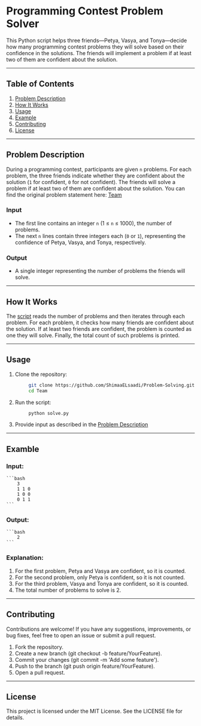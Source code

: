 # Programming Contest Problem Solver

This Python script helps three friends—Petya, Vasya, and Tonya—decide how many programming contest problems they will solve based on their confidence in the solutions. The friends will implement a problem if at least two of them are confident about the solution.

---

## Table of Contents
1. [Problem Description](#problem-description)
2. [How It Works](#how-it-works)
3. [Usage](#usage)
4. [Example](#example)
5. [Contributing](#contributing)
6. [License](#license)

---

## Problem Description

During a programming contest, participants are given `n` problems. For each problem, the three friends indicate whether they are confident about the solution (`1` for confident, `0` for not confident). The friends will solve a problem if at least two of them are confident about the solution.
You can find the original problem statement here: [Team](https://codeforces.com/contest/231/problem/A)

### Input
- The first line contains an integer `n` (1 ≤ `n` ≤ 1000), the number of problems.
- The next `n` lines contain three integers each (`0` or `1`), representing the confidence of Petya, Vasya, and Tonya, respectively.

### Output
- A single integer representing the number of problems the friends will solve.

---

## How It Works

The [script](./solve.py) reads the number of problems and then iterates through each problem. For each problem, it checks how many friends are confident about the solution. If at least two friends are confident, the problem is counted as one they will solve. Finally, the total count of such problems is printed.

---

## Usage

1. Clone the repository:
   ```bash
        git clone https://github.com/ShimaaELsaadi/Problem-Solving.git
        cd Team
    ```
2. Run the script:
   ```bash
        python solve.py
    ```
3. Provide input as described in the [Problem Description](#problem-description)

---

## Examble
### Input:
    ```bash
        3
        1 1 0
        1 0 0
        0 1 1
    ```
### Output:
    ```bash
        2
    ```
### Explanation:
1. For the first problem, Petya and Vasya are confident, so it is counted.
2. For the second problem, only Petya is confident, so it is not counted.
3. For the third problem, Vasya and Tonya are confident, so it is counted.
4. The total number of problems to solve is 2.

---

## Contributing
Contributions are welcome! If you have any suggestions, improvements, or bug fixes, feel free to open an issue or submit a pull request.

1. Fork the repository.
2. Create a new branch (git checkout -b feature/YourFeature).
3. Commit your changes (git commit -m 'Add some feature').
4. Push to the branch (git push origin feature/YourFeature).
5. Open a pull request.

---

## License
This project is licensed under the MIT License. See the LICENSE file for details.